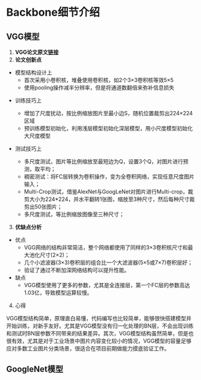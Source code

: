 # Backbone细节介绍

## VGG模型

1. **VGG论文原文[链接](https://arxiv.org/pdf/1409.1556)**
2. **论文创新点**

- 模型结构设计上
  - 首次采用小卷积核，堆叠使用卷积核，如2个3×3卷积核等效5×5
  - 使用pooling操作减半分辨率，但是将通道数翻倍来弥补信息损失

* 训练技巧上

  * 增加了尺度扰动，按比例缩放图片至最小边S，随机位置裁剪出224×224区域
  * 预训练模型初始化，利用浅层模型初始化深层模型，用小尺度模型初始化大尺度模型
* 测试技巧上

  * 多尺度测试，图片等比例缩放至最短边为Q，设置3个Q，对图片进行预测，取平均；
  * 稠密测试：将FC层转换为卷积操作，变为全卷积网络，实现任意尺度图片输入；
  * Multi-Crop测试，借鉴AlexNet与GoogLeNet对图片进行Multi-crop，裁剪大小为224*224，并水平翻转1张图，缩放至3种尺寸，然后每种尺寸裁剪出50张图片；
  * 多尺度测试，等比例缩放图像至三种尺寸；

3. **优缺点分析**

- 优点
  - VGG网络的结构非常简洁，整个网络都使用了同样的3×3卷积核尺寸和最大池化尺寸(2×2)；
  - 几个小滤波器(3×3)卷积层的组合比一个大滤波器(5×5或7×7)卷积层好；
  - 验证了通过不断加深网络结构可以提升性能。
- 缺点
  - VGG模型使用了更多的参数，尤其是全连接层，第一个FC层的参数高达1.03亿，导致模型运算较慢。

4. 心得

VGG模型结构简单，原理直白易懂，代码编写也比较简单，能够很快搭建模型并开始训练，对新手友好。尤其是VGG模型没有归一化处理的BN层，不会出现训练和测试时BN层参数不同带来的结果差异。其次，VGG模型结构虽然简单，但是也很有效，尤其是对于工业场景中图片内容变化较小的情况，VGG模型的容量足够应对多数工业图片分类场景，很适合在项目前期做能力摸底验证工作。

## GoogleNet模型
